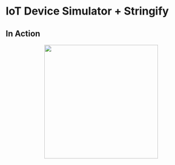 # IoT Device Simulator + Stringify


## In Action

<p align="center">
<img src="https://github.com/phyunsj/iot-device-simulator-2-stringify/blob/master/images/iot-simulator-stringify.gif" width="300px"/>
</p>
